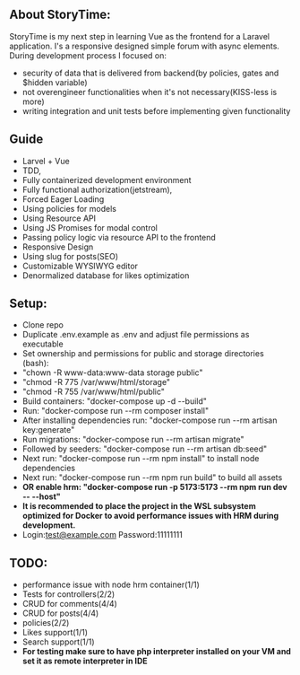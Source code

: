 ## About StoryTime:
StoryTime is my next step in learning Vue as the frontend for a Laravel application. I's a responsive
designed simple forum with async elements. During development process I focused on: 
- security of data that is delivered from backend(by policies, gates and $hidden variable)
- not overengineer functionalities when it's not necessary(KISS-less is more)
- writing integration and unit tests before implementing given functionality

## Guide
- Larvel + Vue
- TDD,
- Fully containerized development environment
- Fully functional authorization(jetstream),
- Forced Eager Loading
- Using policies for models
- Using Resource API
- Using JS Promises for modal control
- Passing policy logic via resource API to the frontend
- Responsive Design
- Using slug for posts(SEO)
- Customizable WYSIWYG editor
- Denormalized database for likes optimization

## Setup:
- Clone repo
- Duplicate .env.example as .env and adjust file permissions as executable
- Set ownership and permissions for public and storage directories (bash):
- "chown -R www-data:www-data storage public"
- "chmod -R 775 /var/www/html/storage"
- "chmod -R 755 /var/www/html/public"
- Build containers: "docker-compose up -d --build"
- Run: "docker-compose run --rm composer install"
- After installing dependencies run: "docker-compose run --rm artisan key:generate"
- Run migrations: "docker-compose run --rm artisan migrate"
- Followed by seeders: "docker-compose run --rm artisan db:seed"
- Next run: "docker-compose run --rm npm install" to install node dependencies
- Next run: "docker-compose run --rm npm run build" to build all assets
- **OR enable hrm: "docker-compose run -p 5173:5173 --rm npm run dev -- --host"**
- **It is recommended to place the project in the WSL subsystem optimized for Docker to avoid performance issues with HRM during development.**
- Login:test@example.com Password:11111111

## TODO:
- performance issue with node hrm container(1/1)
- Tests for controllers(2/2)
- CRUD for comments(4/4)
- CRUD for posts(4/4)
- policies(2/2)
- Likes support(1/1)
- Search support(1/1)
- **For testing make sure to have php interpreter installed on your VM and set it as remote interpreter in IDE**

